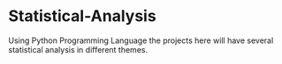 # Statistical-Analysis
Using Python Programming Language the projects here will have several statistical analysis in different themes.
